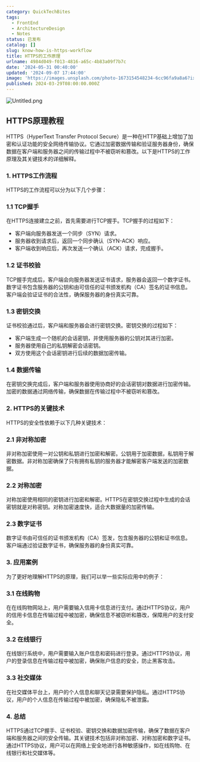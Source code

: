 ```yaml
---
category: QuickTechBites
tags:
  - FrontEnd
  - ArchitectureDesign
  - Notes
status: 已发布
catalog: []
slug: know-how-is-https-workflow
title: HTTPS的工作原理
urlname: 4984d049-f013-4816-a65c-4b83a09f7b7c
date: '2024-05-31 00:40:00'
updated: '2024-09-07 17:44:00'
image: 'https://images.unsplash.com/photo-1673154548234-6cc96fa9a8a6?ixlib=rb-4.0.3&q=85&fm=jpg&crop=entropy&cs=srgb'
published: 2024-03-29T08:00:00.000Z
---
```


![Untitled.png](https://prod-files-secure.s3.us-west-2.amazonaws.com/5d24fe63-e567-4804-86f9-9fdc62e13082/2950c759-0255-4c0a-becc-122aae8c82c0/Untitled.png?X-Amz-Algorithm=AWS4-HMAC-SHA256&X-Amz-Content-Sha256=UNSIGNED-PAYLOAD&X-Amz-Credential=ASIAZI2LB4665HNSGRBB%2F20250225%2Fus-west-2%2Fs3%2Faws4_request&X-Amz-Date=20250225T053724Z&X-Amz-Expires=3600&X-Amz-Security-Token=IQoJb3JpZ2luX2VjEAYaCXVzLXdlc3QtMiJHMEUCIQCro91de4X%2BqYOpJsHjQSuPQ3y7phvfQUslH1UAkzRsiAIgUU6lKrLMh9MfJMZX99dU6UKdaQ8UBVZD82Z321A6DXEq%2FwMIPxAAGgw2Mzc0MjMxODM4MDUiDGDAS0OybwCrs2EmpCrcA9uw%2F1%2FhBtiNeNrsHcwu7FD44GcgBuhnIu3skyvHem%2FwZLMW5YNs7YjNT8PAse7UxDs6vnLaorrOLsDuVrCWYiok7tVReRRYVklUehD8WwH0cvsC4z7eaOdqsryBW4AMYUGU9S3QJMU6KAzo3TVYCxZ3HVf6ftMfDWpH4P%2BCelSXRNdQwp%2Fq%2F%2Bt6lrpG%2BkfmW3D2nfHRQaxDuIlYmfVoV%2FX7vF%2B%2FqN3487cDtwGWH%2FNDHDEC80YpsEDVjigDAhvfoqiCO0gcjacgu9DWv7GeMnMyyDKWm%2Fx1cHF17FaBoZh2I5vaLQObP8v0Ty%2F%2FXmptGRqFWhPLWAyelqYvzSyJKYiFUYed6SEHZjrRJW3Wb6OkP%2FX7Rfio9OMF%2BpQ9Db6A58u3cOj%2B8KcFZ5XbZuwWmH4JWvJfZumaxsN84%2FibgjmsX%2Btdy0JNxM%2FicA0XMLKI9CTFiwDY2DDCIzZTs%2Fkp%2BGGrwYVp673xyXEKAYmNYf329Eq%2BJwdoo1z4bWEWPnxzSiEeB%2B15lnqYHqbfbocD2znqbrH07jerpcX%2FweYMv%2B33M7PMAaTvKy6gYcP2i6jgqSa1%2FAAVKW5yT7fL5kZBYholqJ3949UMshNIWgYeZYgAvJLJZAmpCN1lrB21MLys9b0GOqUBCwyRHJIyr7omx0jinfgFSHpp0bJWsC8g48GW3of%2BsKh5ZZuRM7BKse657L0mJuAeErrwscs4unmGJRYT4YEJCYoDuaLhSGXuQWB4YrpS9pTKoUuQ4v8wpwTDS3%2BZm2cjpSe2Ie4KrakY1eVYbSla%2FKH8L9smBgHDzTHZvXUaHD%2Fy8e7lqrdADopDpdL2swswUnd13TqkEP06dzFUjBjZvU3Pg67O&X-Amz-Signature=88df11ded641df25890d9e4097c364a0095a82c816c8107fc4396a905149eb98&X-Amz-SignedHeaders=host&x-id=GetObject)


## HTTPS原理教程


HTTPS（HyperText Transfer Protocol Secure）是一种在HTTP基础上增加了加密和认证功能的安全网络传输协议。它通过加密数据传输和验证服务器身份，确保数据在客户端和服务器之间的传输过程中不被窃听和篡改。以下是HTTPS的工作原理及其关键技术的详细解释。


### 1. HTTPS工作流程


HTTPS的工作流程可以分为以下几个步骤：


### 1.1 TCP握手


在HTTPS连接建立之前，首先需要进行TCP握手。TCP握手的过程如下：

- 客户端向服务器发送一个同步（SYN）请求。
- 服务器收到请求后，返回一个同步确认（SYN-ACK）响应。
- 客户端收到响应后，再次发送一个确认（ACK）请求，完成握手。

### 1.2 证书校验


TCP握手完成后，客户端会向服务器发送证书请求，服务器会返回一个数字证书。数字证书包含服务器的公钥和由可信任的证书颁发机构（CA）签名的证书信息。客户端会验证证书的合法性，确保服务器的身份真实可靠。


### 1.3 密钥交换


证书校验通过后，客户端和服务器会进行密钥交换。密钥交换的过程如下：

- 客户端生成一个随机的会话密钥，并使用服务器的公钥对其进行加密。
- 服务器使用自己的私钥解密会话密钥。
- 双方使用这个会话密钥进行后续的数据加密传输。

### 1.4 数据传输


在密钥交换完成后，客户端和服务器使用协商好的会话密钥对数据进行加密传输。加密的数据通过网络传输，确保数据在传输过程中不被窃听和篡改。


### 2. HTTPS的关键技术


HTTPS的安全性依赖于以下几种关键技术：


### 2.1 非对称加密


非对称加密使用一对公钥和私钥进行加密和解密。公钥用于加密数据，私钥用于解密数据。非对称加密确保了只有拥有私钥的服务器才能解密客户端发送的加密数据。


### 2.2 对称加密


对称加密使用相同的密钥进行加密和解密。HTTPS在密钥交换过程中生成的会话密钥就是对称密钥。对称加密速度快，适合大数据量的加密传输。


### 2.3 数字证书


数字证书由可信任的证书颁发机构（CA）签发，包含服务器的公钥和证书信息。客户端通过验证数字证书，确保服务器的身份真实可靠。


### 3. 应用案例


为了更好地理解HTTPS的原理，我们可以举一些实际应用中的例子：


### 3.1 在线购物


在在线购物网站上，用户需要输入信用卡信息进行支付。通过HTTPS协议，用户的信用卡信息在传输过程中被加密，确保信息不被窃听和篡改，保障用户的支付安全。


### 3.2 在线银行


在线银行系统中，用户需要输入账户信息和密码进行登录。通过HTTPS协议，用户的登录信息在传输过程中被加密，确保账户信息的安全，防止黑客攻击。


### 3.3 社交媒体


在社交媒体平台上，用户的个人信息和聊天记录需要保护隐私。通过HTTPS协议，用户的个人信息在传输过程中被加密，确保隐私不被泄露。


### 4. 总结


HTTPS通过TCP握手、证书校验、密钥交换和数据加密传输，确保了数据在客户端和服务器之间的安全传输。其关键技术包括非对称加密、对称加密和数字证书。通过HTTPS协议，用户可以在网络上安全地进行各种敏感操作，如在线购物、在线银行和社交媒体等。

